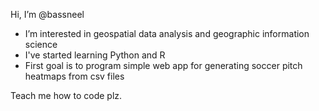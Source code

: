 Hi, I’m @bassneel

- I’m interested in geospatial data analysis and geographic information science
- I've started learning Python and R
- First goal is to program simple web app for generating soccer pitch heatmaps from csv files

Teach me how to code plz.

<!---
bassneel/bassneel is a ✨ special ✨ repository because its `README.md` (this file) appears on your GitHub profile.
You can click the Preview link to take a look at your changes.
--->
